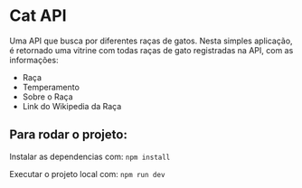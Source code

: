 # Cat API

Uma API que busca por diferentes raças de gatos. Nesta simples aplicação, é retornado uma vitrine com todas raças de gato registradas na API, com as informações:
- Raça 
- Temperamento
- Sobre o Raça
- Link do Wikipedia da Raça

## Para rodar o projeto:

Instalar as dependencias com:
```npm install```

Executar o projeto local com:
```npm run dev```

